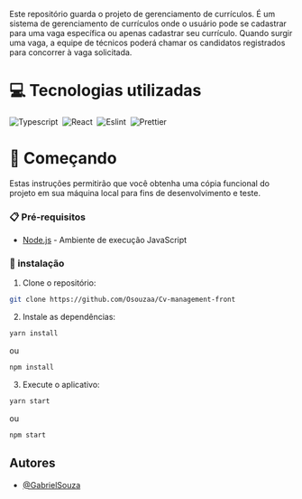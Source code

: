 


Este repositório guarda o projeto de gerenciamento de currículos. É um sistema de gerenciamento de currículos onde o usuário pode se cadastrar para uma vaga específica ou apenas cadastrar seu currículo. Quando surgir uma vaga, a equipe de técnicos poderá chamar os candidatos registrados para concorrer à vaga solicitada.

# 💻 Tecnologias utilizadas

![Typescript](https://img.shields.io/badge/-TypeScript-0D1117?style=for-the-badge&logo=typescript&labelColor=0D1117)&nbsp;
![React](https://img.shields.io/badge/-React-0D1117?style=for-the-badge&logo=react&labelColor=0D1117)&nbsp;
![Eslint](https://img.shields.io/badge/-Eslint-0D1117?style=for-the-badge&logo=eslint&labelColor=0D1117)&nbsp;
![Prettier](https://img.shields.io/badge/-Prettier-0D1117?style=for-the-badge&logo=prettier&labelColor=0D1117)&nbsp;




# 🚀 Começando

Estas instruções permitirão que você obtenha uma cópia funcional do projeto em
sua máquina local para fins de desenvolvimento e teste.

### 📋 Pré-requisitos

- [Node.js](https://nodejs.org/en) - Ambiente de execução JavaScript

### 🔧 instalação

1. Clone o repositório:

```bash
git clone https://github.com/Osouzaa/Cv-management-front
```

2. Instale as dependências:

```bash
yarn install
```

ou

```bash
npm install
```

3. Execute o aplicativo:

```bash
yarn start
```

ou

```bash
npm start
```

## Autores

- [@GabrielSouza](https://github.com/Osouzaa)

